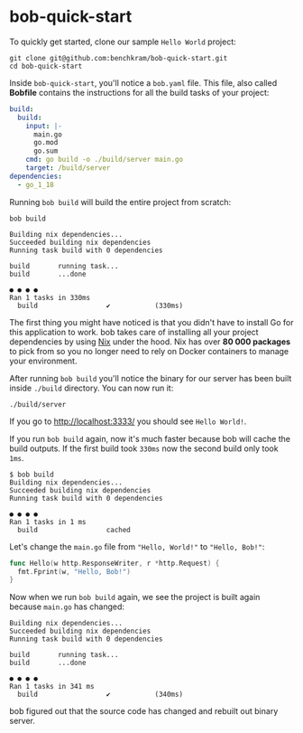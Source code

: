 # bob-quick-start

To quickly get started, clone our sample `Hello World` project:

```shell
git clone git@github.com:benchkram/bob-quick-start.git
cd bob-quick-start 
```

Inside `bob-quick-start`, you'll notice a `bob.yaml` file. This file, also called **Bobfile** contains the instructions
for all the build tasks of your project:

```yaml
build:
  build:
    input: |-
      main.go
      go.mod
      go.sum
    cmd: go build -o ./build/server main.go
    target: /build/server
dependencies:
  - go_1_18
```

Running `bob build` will build the entire project from scratch:

```shell
bob build

Building nix dependencies...
Succeeded building nix dependencies
Running task build with 0 dependencies

build      	running task...
build      	...done

● ● ● ●
Ran 1 tasks in 330ms 
  build              	✔       	(330ms)
```

The first thing you might have noticed is that you didn't have to install Go for this application to work. bob takes
care of installing all your project dependencies by using [Nix](https://nixos.org/) under the hood. Nix has over **80 000 packages** to pick from so
you
no longer need to rely on Docker containers to manage your environment.

After running `bob build` you'll notice the binary for our server has been built inside `./build` directory. You can now
run it:

```shell
./build/server 
```

If you go to [http://localhost:3333/](http://localhost:3333/) you should see `Hello World!`.

If you run `bob build` again, now it's much faster because bob will cache the build outputs. If the first build
took `330ms`
now the second build only took `1ms`.

```shell
$ bob build     
Building nix dependencies...
Succeeded building nix dependencies
Running task build with 0 dependencies

● ● ● ●
Ran 1 tasks in 1 ms
  build              	cached  
```

Let's change the `main.go` file from `"Hello, World!"` to `"Hello, Bob!"`:

```go
func Hello(w http.ResponseWriter, r *http.Request) {
  fmt.Fprint(w, "Hello, Bob!")
}
```

Now when we run `bob build` again, we see the project is built again because `main.go` has changed:

```shell
Building nix dependencies...
Succeeded building nix dependencies
Running task build with 0 dependencies

build      	running task...
build      	...done

● ● ● ●
Ran 1 tasks in 341 ms
  build              	✔       	(340ms)
```

bob figured out that the source code has changed and rebuilt out binary server. 
